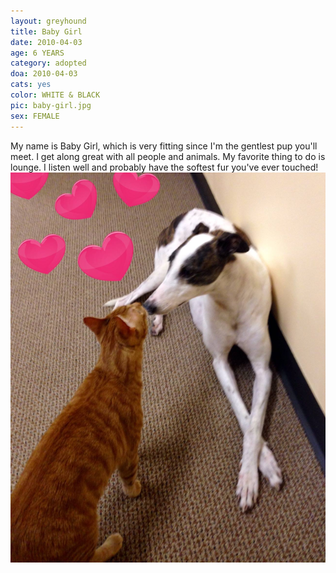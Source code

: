 ```yaml
---
layout: greyhound
title: Baby Girl
date: 2010-04-03
age: 6 YEARS
category: adopted
doa: 2010-04-03
cats: yes
color: WHITE & BLACK
pic: baby-girl.jpg
sex: FEMALE
---
```


My name is Baby Girl, which is very fitting since I'm the gentlest pup you'll meet.  I get along
great with all people and animals.  My favorite thing to do is lounge.  I listen well and
probably have the softest fur you've ever touched!
![Baby Girl](/img/baby-girl1.png "Baby Girl")
